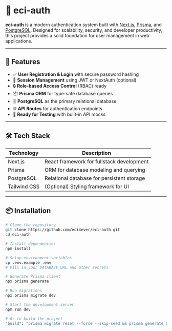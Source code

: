 # 🔐 eci-auth

**eci-auth** is a modern authentication system built with [Next.js](https://nextjs.org/), [Prisma](https://www.prisma.io/), and [PostgreSQL](https://www.postgresql.org/). Designed for scalability, security, and developer productivity, this project provides a solid foundation for user management in web applications.

---

## 🚀 Features

- ✅ **User Registration & Login** with secure password hashing
- 🔄 **Session Management** using JWT or NextAuth (optional)
- 🔒 **Role-based Access Control** (RBAC) ready
- 📦 **Prisma ORM** for type-safe database queries
- 🗄️ **PostgreSQL** as the primary relational database
- 🌐 **API Routes** for authentication endpoints
- 🧪 **Ready for Testing** with built-in API mocks

---

## 🛠️ Tech Stack

| Technology   | Description                              |
|--------------|------------------------------------------|
| Next.js      | React framework for fullstack development |
| Prisma       | ORM for database modeling and querying    |
| PostgreSQL   | Relational database for persistent storage |
| Tailwind CSS | (Optional) Styling framework for UI       |

---

## 📦 Installation

```bash
# Clone the repository
git clone https://github.com/eci4ever/eci-auth.git
cd eci-auth

# Install dependencies
npm install

# Setup environment variables
cp .env.example .env
# Fill in your DATABASE_URL and other secrets

# Generate Prisma client
npx prisma generate

# Run migrations
npx prisma migrate dev

# Start the development server
npm run dev

# Or to build the project
"build": "prisma migrate reset --force --skip-seed && prisma generate && prisma migrate deploy && next build",
